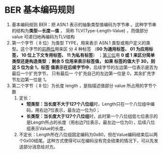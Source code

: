 # BER 基本编码规则

1. 基本编码规则 BER：把 ASN.1 表示的抽象类型值编码为字节串 。这种字节串的结构为**类型—长度—值** ，
   简称 TLV(Type-Length-Value) ，而值部分 value 可递归地再编码为TLV结构 
2. 第一个字节（ 8 位）为类型 TYPE，用来表示 ASN.1 类型或用户定义的类型。这个字节的<u>前两位</u>用来区
   分 4 种标签 （**00 为通用标签、 01 为应用标签， 10 位上下文专用标签、 11 为私有标签**） ；<u>第三位</u>用 **0 或 1**
   **来区分简单类型还是构造类型** ；**剩余 5 位用来表示标签值， 如果 标签的值大于 30，则这 5 位为全 1，标签**
   **值表示在后续字节中**，后续字节的左边第一位表示是否为最后一个扩充字节， 只有最后一
   个扩充自己的左边第一位是 0，其余扩充字节左边第一位是 1。
3. 第二个字节（ 8 位）为长度 length ，是指描述值部分 value 所占用的字节个数
   1. 定长：
      - **短类型：**当长度不大于**127个八位组**时，Length只在一个八位组中编码，用右边7位表示，最左边一位为0；
      - **长类型：**当长度大于**127个八位组**时，此时第一个八位组低七位表示的是Length所占的长度（用右边7位表示，最左边一位为0），后续八位组表示Value的长度。
   2. 不定长：Length所在八位组固定编码为0x80，但在Value编码结束后以两个0x00结尾。这种方式使得可以在编码没有完全结束的情况下，可以先发送部分消息给对方。